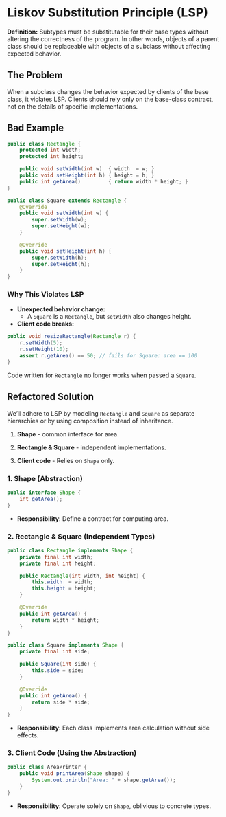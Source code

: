 # Liskov Substitution Principle (LSP)

**Definition:** Subtypes must be substitutable for their base types without altering the correctness of the program. In other words, objects of a parent class should be replaceable with objects of a subclass without affecting expected behavior.

## The Problem

When a subclass changes the behavior expected by clients of the base class, it violates LSP. Clients should rely only on the base-class contract, not on the details of specific implementations.

## Bad Example

```java
public class Rectangle {
    protected int width;
    protected int height;

    public void setWidth(int w)  { width  = w; }
    public void setHeight(int h) { height = h; }
    public int getArea()         { return width * height; }
}

public class Square extends Rectangle {
    @Override
    public void setWidth(int w) {
        super.setWidth(w);
        super.setHeight(w);
    }

    @Override
    public void setHeight(int h) {
        super.setWidth(h);
        super.setHeight(h);
    }
}
```

### Why This Violates LSP
- **Unexpected behavior change:**
    - A `Square` is a `Rectangle`, but `setWidth` also changes height.
- **Client code breaks:**

```java
public void resizeRectangle(Rectangle r) {
    r.setWidth(5);
    r.setHeight(10);
    assert r.getArea() == 50; // fails for Square: area == 100
}
```
Code written for `Rectangle` no longer works when passed a `Square`.

## Refactored Solution

We’ll adhere to LSP by modeling `Rectangle` and `Square` as separate hierarchies or by using composition instead of inheritance.

1. **Shape** - common interface for area.

2. **Rectangle & Square** - independent implementations.

3. **Client code** - Relies on `Shape` only.

### 1. Shape (Abstraction)

```java
public interface Shape {
    int getArea();
}
```

- **Responsibility**: Define a contract for computing area.

### 2. Rectangle & Square (Independent Types)

```java
public class Rectangle implements Shape {
    private final int width;
    private final int height;

    public Rectangle(int width, int height) {
        this.width  = width;
        this.height = height;
    }

    @Override
    public int getArea() {
        return width * height;
    }
}

public class Square implements Shape {
    private final int side;

    public Square(int side) {
        this.side = side;
    }

    @Override
    public int getArea() {
        return side * side;
    }
}
```

- **Responsibility**: Each class implements area calculation without side effects.

### 3. Client Code (Using the Abstraction)

```java
public class AreaPrinter {
    public void printArea(Shape shape) {
        System.out.println("Area: " + shape.getArea());
    }
}
```

- **Responsibility**: Operate solely on `Shape`, oblivious to concrete types.
